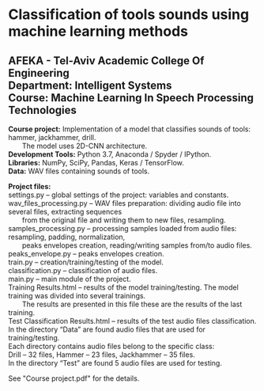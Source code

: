 # Classification of tools sounds using machine learning methods
## AFEKA - Tel-Aviv Academic College Of Engineering<br/>Department: Intelligent Systems<br/>Course: Machine Learning In Speech Processing Technologies

**Course project:** Implementation of a model that classifies sounds of tools: hammer, jackhammer, drill.<br/>
&emsp;&emsp;The model uses 2D-CNN architecture.<br/>
**Development Tools:** Python 3.7, Anaconda / Spyder / IPython.<br/>
**Libraries:** NumPy, SciPy, Pandas, Keras / TensorFlow.<br/>
**Data:** WAV files containing sounds of tools.<br/>

**Project files:**<br/>
settings.py – global settings of the project: variables and constants.<br/>
wav_files_processing.py – WAV files preparation: dividing audio file into several files, extracting sequences<br/>
&emsp;&emsp;from the original file and writing them to new files, resampling.<br/>
samples_processing.py – processing samples loaded from audio files: resampling, padding, normalization,<br/>
&emsp;&emsp;peaks envelopes creation, reading/writing samples from/to audio files.<br/>
peaks_envelope.py – peaks envelopes creation.<br/>
train.py – creation/training/testing of the model.<br/>
classification.py – classification of audio files.<br/>
main.py – main module of the project.<br/>
Training Results.html – results of the model training/testing. The model training was divided into several trainings.<br/>
&emsp;&emsp;The results are presented in this file these are the results of the last training.<br/>
Test Classification Results.html – results of the test audio files classification.<br/>
In the directory “Data” are found audio files that are used for training/testing.<br/> 
Each directory contains audio files belong to the specific class:<br/> 
Drill – 32 files, Hammer – 23 files, Jackhammer – 35 files.<br/>
In the directory “Test” are found 5 audio files are used for testing.<br/>

See "Course project.pdf" for the details.<br/>
